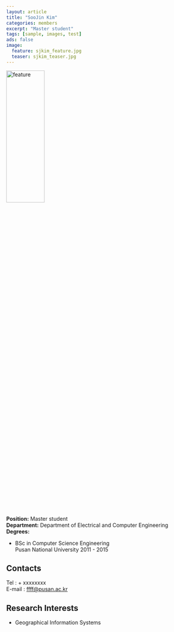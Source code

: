 ```yaml
---
layout: article
title: "SooJin Kim"
categories: members
excerpt: "Master student"
tags: [sample, images, test]
ads: false
image: 
  feature: sjkim_feature.jpg 
  teaser: sjkim_teaser.jpg
---
```


<div><img style="width: 45%; height: 30%" src="{{ site.url }}/images/{{ page.image.feature }}" alt="feature" ></div>

**Position:** Master student <br/>
**Department:** Department of Electrical and Computer Engineering <br/>
**Degrees:** <br/>
* BSc in Computer Science Engineering <br/>
Pusan National University 2011 - 2015

## Contacts

Tel : + xxxxxxxx <br/>
E-mail : ffff@pusan.ac.kr <br/>

## Research Interests

* Geographical Information Systems


